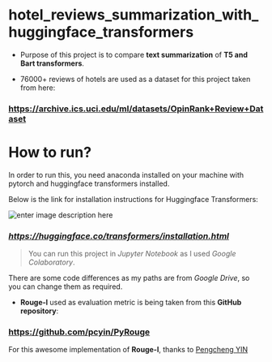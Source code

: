 ﻿# hotel_reviews_summarization_with_huggingface_transformers

 - Purpose of this project is to compare **text summarization** of **T5 and Bart transformers**.
   
 - 76000+ reviews of hotels are used as a dataset for this
   project taken from here:
   

### https://archive.ics.uci.edu/ml/datasets/OpinRank+Review+Dataset

# How to run?

In order to run this, you need anaconda installed on your machine with pytorch and huggingface transformers installed.

Below is the link for installation instructions for Huggingface Transformers:


 ![enter image description here](https://huggingface.co/landing/assets/transformers-docs/huggingface_logo.svg)
  

### *https://huggingface.co/transformers/installation.html*

> You can run this project in *Jupyter Notebook* as I used *Google
> Colaboratory*.

There are some code differences as my paths are from *Google Drive*, so you can change them as required.

 - **Rouge-l** used as evaluation metric is being taken from this **GitHub repository**:
	  

### https://github.com/pcyin/PyRouge

For this awesome implementation of **Rouge-l**, thanks to [Pengcheng YIN](https://github.com/pcyin)
